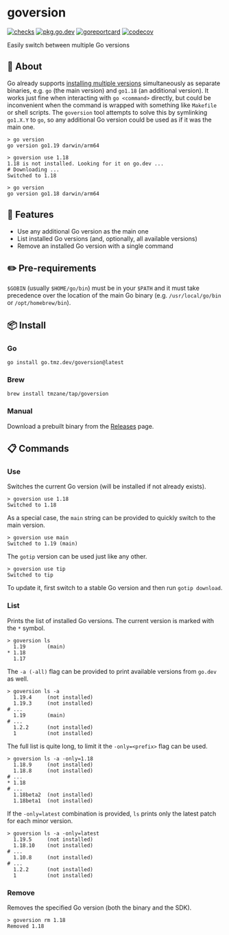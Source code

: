 # goversion

[![checks](https://github.com/tmzane/goversion/actions/workflows/checks.yml/badge.svg)](https://github.com/tmzane/goversion/actions/workflows/checks.yml)
[![pkg.go.dev](https://pkg.go.dev/badge/go.tmz.dev/goversion.svg)](https://pkg.go.dev/go.tmz.dev/goversion)
[![goreportcard](https://goreportcard.com/badge/go.tmz.dev/goversion)](https://goreportcard.com/report/go.tmz.dev/goversion)
[![codecov](https://codecov.io/gh/tmzane/goversion/branch/main/graph/badge.svg)](https://codecov.io/gh/tmzane/goversion)

Easily switch between multiple Go versions

## 📌 About

Go already supports [installing multiple versions][1] simultaneously as separate binaries,
e.g. `go` (the main version) and `go1.18` (an additional version).
It works just fine when interacting with `go <command>` directly,
but could be inconvenient when the command is wrapped with something like `Makefile` or shell scripts.
The `goversion` tool attempts to solve this by symlinking `go1.X.Y` to `go`,
so any additional Go version could be used as if it was the main one.

```shell
> go version
go version go1.19 darwin/arm64

> goversion use 1.18
1.18 is not installed. Looking for it on go.dev ...
# Downloading ...
Switched to 1.18

> go version
go version go1.18 darwin/arm64
```

## 🚀 Features

* Use any additional Go version as the main one
* List installed Go versions (and, optionally, all available versions)
* Remove an installed Go version with a single command

## ✏️ Pre-requirements

`$GOBIN` (usually `$HOME/go/bin`) must be in your `$PATH` and it must take precedence over the location of the main Go binary (e.g. `/usr/local/go/bin` or `/opt/homebrew/bin`).

## 📦 Install

### Go

```shell
go install go.tmz.dev/goversion@latest
```

### Brew

```shell
brew install tmzane/tap/goversion
```

### Manual

Download a prebuilt binary from the [Releases][2] page.

## 📋 Commands

### Use

Switches the current Go version (will be installed if not already exists).

```shell
> goversion use 1.18
Switched to 1.18
```

As a special case, the `main` string can be provided to quickly switch to the main version.

```shell
> goversion use main
Switched to 1.19 (main)
```

The `gotip` version can be used just like any other.

```shell
> goversion use tip
Switched to tip
```

To update it, first switch to a stable Go version and then run `gotip download`.

### List

Prints the list of installed Go versions.
The current version is marked with the `*` symbol.

```shell
> goversion ls
  1.19       (main)
* 1.18      
  1.17      
```

The `-a (-all)` flag can be provided to print available versions from `go.dev` as well.

```shell
> goversion ls -a
  1.19.4     (not installed)
  1.19.3     (not installed)
# ...
  1.19       (main)
# ...
  1.2.2      (not installed)
  1          (not installed)
```

The full list is quite long, to limit it the `-only=<prefix>` flag can be used.

```shell
> goversion ls -a -only=1.18
  1.18.9     (not installed)
  1.18.8     (not installed)
# ...
* 1.18      
# ...
  1.18beta2  (not installed)
  1.18beta1  (not installed)
```

If the `-only=latest` combination is provided, `ls` prints only the latest patch for each minor version.

```shell
> goversion ls -a -only=latest
  1.19.5     (not installed)
  1.18.10    (not installed)
# ...
  1.10.8     (not installed)
# ...
  1.2.2      (not installed)
  1          (not installed)
```

### Remove

Removes the specified Go version (both the binary and the SDK).

```shell
> goversion rm 1.18
Removed 1.18
```

[1]: https://go.dev/doc/manage-install
[2]: https://github.com/tmzane/goversion/releases
